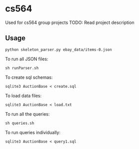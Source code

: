 # cs564
Used for cs564 group projects
TODO: Read project description 


## Usage
```python skeleton_parser.py ebay_data/items-0.json```

To run all JSON files:

```sh runParser.sh```

To create sql schemas:

```sqlite3 AuctionBase < create.sql```

To load data files:

```sqlite3 AuctionBase < load.txt```

To run all the queries:

```sh queries.sh```

To run queries individually:

```sqlite3 AuctionBase < query1.sql```
